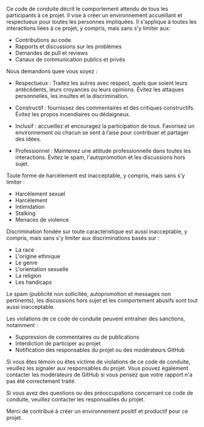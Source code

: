 Ce code de conduite décrit le comportement attendu de tous les participants à ce projet. Il vise à créer un environnement accueillant et respectueux pour toutes les personnes impliquées.
Il s'applique à toutes les interactions liées à ce projet, y compris, mais sans s'y limiter aux:

- Contributions au code
- Rapports et discussions sur les problèmes
- Demandes de pull et reviews
- Canaux de communication publics et privés

Nous demandons quee vous soyez :

- Respectueux : Traitez les autres avec respect, quels que soient leurs antécédents, leurs croyances ou leurs opinions. Évitez les attaques personnelles, les insultes et la discrimination.

- Constructif : fournissez des commentaires et des critiques constructifs. Évitez les propos incendiaires ou dédaigneux.

- Inclusif : accueillez et encouragez la participation de tous. Favorisez un environnement où chacun se sent à l’aise pour contribuer et partager des idées.

- Professionnel : Maintenez une attitude professionnelle dans toutes les interactions. Évitez le spam, l'autopromotion et les discussions hors sujet.

Toute forme de harcèlement est inacceptable, y compris, mais sans s'y limiter :

- Harcèlement sexuel
- Harcèlement
- Intimidation
- Stalking
- Menaces de violence


Discrimination fondée sur toute caractéristique est aussi inacceptable, y compris, mais sans s'y limiter aux discriminations basés sur :

- La race
- L'origine ethnique
- Le genre
- L'orientation sexuelle
- La religion
- Les handicaps

Le spam (publicité non sollicitée, autopromotion et messages non pertinents), les discussions hors sujet et les comportement abusifs sont tout aussi inacceptable.


Les violations de ce code de conduite peuvent entraîner des sanctions, notamment :

- Suppression de commentaires ou de publications
- Interdiction de participer au projet
- Notification des responsables du projet ou des modérateurs GitHub

Si vous êtes témoin ou êtes victime de violations de ce code de conduite, veuillez les signaler aux responsables du projet. Vous pouvez également contacter les modérateurs de GitHub si vous pensez que votre rapport n'a pas été correctement traité.


Si vous avez des questions ou des préoccupations concernant ce code de conduite, veuillez contacter les responsables du projet.

Merci de contribué à créer un environnement positif et productif pour ce projet.
